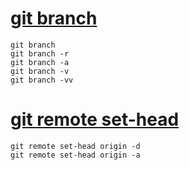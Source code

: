 # [git branch](01_git_branch.md)
```
git branch
git branch -r
git branch -a
git branch -v
git branch -vv
```

# [git remote set-head](02_git_remote_set-head.md)
```
git remote set-head origin -d
git remote set-head origin -a
```
